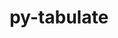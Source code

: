---
title: "py-tabulate"
layout: cache
categories: [package, develop]
meta: {"compilers": ["gcc@=11.4.0", "gcc@=7.3.1", "gcc@=7.5.0"], "num_specs": 17, "num_specs_by_stack": {"aws-isc": 1, "aws-isc-aarch64": 1, "hep": 5, "radiuss": 10, "root": 17}, "oss": ["amzn2", "ubuntu18.04", "ubuntu22.04"], "platforms": ["linux"], "stacks": ["aws-isc", "aws-isc-aarch64", "hep", "radiuss", "root"], "targets": ["aarch64", "x86_64_v3"], "versions": ["0.9.0"]}
spec_details: [{"compiler": "gcc@=11.4.0", "hash": "2conj4canrwvjv2muvpco7q43euxb5er", "os": "ubuntu22.04", "platform": "linux", "size": "-", "stacks": ["hep", "root"], "target": "x86_64_v3", "variants": ["build_system=python_pip"], "versions": ["0.9.0"]}, {"compiler": "gcc@=7.5.0", "hash": "3dzkkb7gq44qjefpmpw64ftwptoco5jt", "os": "ubuntu18.04", "platform": "linux", "size": "-", "stacks": ["radiuss", "root"], "target": "x86_64_v3", "variants": ["build_system=python_pip"], "versions": ["0.9.0"]}, {"compiler": "gcc@=7.3.1", "hash": "5qqqzicb6vasrxj3g7yvkglcbmnzffs7", "os": "amzn2", "platform": "linux", "size": "-", "stacks": ["aws-isc-aarch64", "root"], "target": "aarch64", "variants": ["build_system=python_pip"], "versions": ["0.9.0"]}, {"compiler": "gcc@=7.5.0", "hash": "7tweageykdehdoqwmehvhksstz3cvy4p", "os": "ubuntu18.04", "platform": "linux", "size": "-", "stacks": ["radiuss", "root"], "target": "x86_64_v3", "variants": ["build_system=python_pip"], "versions": ["0.9.0"]}, {"compiler": "gcc@=7.5.0", "hash": "cjbrmo2a2c2knngcsbmgdgcd6sinn2ej", "os": "ubuntu18.04", "platform": "linux", "size": "-", "stacks": ["radiuss", "root"], "target": "x86_64_v3", "variants": ["build_system=python_pip"], "versions": ["0.9.0"]}, {"compiler": "gcc@=7.5.0", "hash": "djlzd7vhnoueygb54ruhkm6gnup77ycp", "os": "ubuntu18.04", "platform": "linux", "size": "-", "stacks": ["radiuss", "root"], "target": "x86_64_v3", "variants": ["build_system=python_pip"], "versions": ["0.9.0"]}, {"compiler": "gcc@=11.4.0", "hash": "dwc2idsz2vqe7lpeq53mp5rrrwju2g65", "os": "ubuntu22.04", "platform": "linux", "size": "-", "stacks": ["hep", "root"], "target": "x86_64_v3", "variants": ["build_system=python_pip"], "versions": ["0.9.0"]}, {"compiler": "gcc@=7.5.0", "hash": "endhbb4xdu7rivxc2dragngpeylwfg4n", "os": "ubuntu18.04", "platform": "linux", "size": "-", "stacks": ["radiuss", "root"], "target": "x86_64_v3", "variants": ["build_system=python_pip"], "versions": ["0.9.0"]}, {"compiler": "gcc@=7.3.1", "hash": "gol45wjf7loxqqi5x6faoeyx7doen5pd", "os": "amzn2", "platform": "linux", "size": "-", "stacks": ["aws-isc", "root"], "target": "x86_64_v3", "variants": ["build_system=python_pip"], "versions": ["0.9.0"]}, {"compiler": "gcc@=7.5.0", "hash": "hmx2ba6k4fl6ukiwsmdkeioxz34ju3ht", "os": "ubuntu18.04", "platform": "linux", "size": "-", "stacks": ["radiuss", "root"], "target": "x86_64_v3", "variants": ["build_system=python_pip"], "versions": ["0.9.0"]}, {"compiler": "gcc@=7.5.0", "hash": "ihns7sohjwlarqnsbkslz5i76ph2ezee", "os": "ubuntu18.04", "platform": "linux", "size": "-", "stacks": ["radiuss", "root"], "target": "x86_64_v3", "variants": ["build_system=python_pip"], "versions": ["0.9.0"]}, {"compiler": "gcc@=7.5.0", "hash": "jowhvybr3zzlbtyfcyuqu457qbbifcbz", "os": "ubuntu18.04", "platform": "linux", "size": "-", "stacks": ["radiuss", "root"], "target": "x86_64_v3", "variants": ["build_system=python_pip"], "versions": ["0.9.0"]}, {"compiler": "gcc@=11.4.0", "hash": "mkblztuqonkp6a7vvg4fcfoyvnxz7pyw", "os": "ubuntu22.04", "platform": "linux", "size": "-", "stacks": ["hep", "root"], "target": "x86_64_v3", "variants": ["build_system=python_pip"], "versions": ["0.9.0"]}, {"compiler": "gcc@=11.4.0", "hash": "n36gbfft7pn3yeqrry7mnnjl7j3kczj3", "os": "ubuntu22.04", "platform": "linux", "size": "-", "stacks": ["hep", "root"], "target": "x86_64_v3", "variants": ["build_system=python_pip"], "versions": ["0.9.0"]}, {"compiler": "gcc@=7.5.0", "hash": "u46dvmk2cfn2vcanbuce4smkhbl3tjmk", "os": "ubuntu18.04", "platform": "linux", "size": "-", "stacks": ["radiuss", "root"], "target": "x86_64_v3", "variants": ["build_system=python_pip"], "versions": ["0.9.0"]}, {"compiler": "gcc@=7.5.0", "hash": "y7iawuprmrqn6ul5lrucq2lognwohdw7", "os": "ubuntu18.04", "platform": "linux", "size": "-", "stacks": ["radiuss", "root"], "target": "x86_64_v3", "variants": ["build_system=python_pip"], "versions": ["0.9.0"]}, {"compiler": "gcc@=11.4.0", "hash": "yalmmv5iqfdzcohsrximkwyzreihuzoc", "os": "ubuntu22.04", "platform": "linux", "size": "-", "stacks": ["hep", "root"], "target": "x86_64_v3", "variants": ["build_system=python_pip"], "versions": ["0.9.0"]}]
---